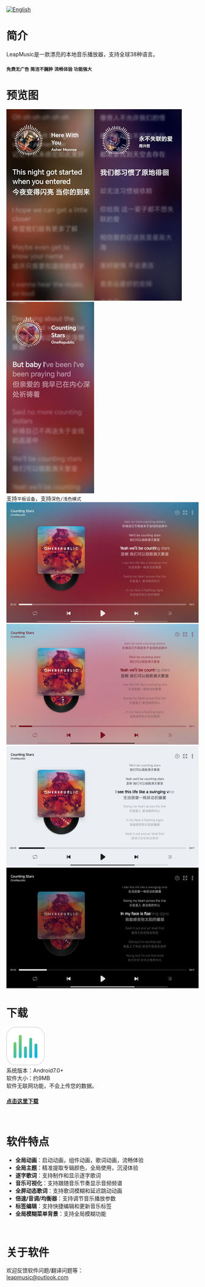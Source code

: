 [![English](https://img.shields.io/badge/lang-en-blue.svg)](https://github.com/xtdf/LeapMusic/blob/main/README.en.md)

# 简介
LeapMusic是一款漂亮的本地音乐播放器，支持全球38种语言。
#### `免费无广告` `简洁不臃肿` `流畅体验` `功能强大`

# 预览图
![leapmusic](images/11.jpg)![leapmusic](images/12.jpg)![leapmusic](images/13.jpg)\
支持`平板设备`，支持`深色/浅色模式`
![leapmusic](images/21.jpg)
![leapmusic](images/22.jpg)
![leapmusic](images/23.jpg)
![leapmusic](images/24.jpg)

# 下载
![leapmusic](images/icon.png)\
系统版本：Android7.0+\
软件大小：约9MB\
软件无联网功能，不会上传您的数据。

#### [点击这里下载](https://github.com/xtdf/LeapMusic/releases)

<br>

# 软件特点
* __全局动画__：启动动画，组件动画，歌词动画，流畅体验
* __全局主题__：精准提取专辑颜色，全局使用，沉浸体验
* __逐字歌词__：支持制作和显示逐字歌词
* __音乐可视化__：支持跟随音乐节奏显示音频频谱
* __全屏动态歌词__：支持歌词模糊和延迟跳动动画
* __倍速/音调/均衡器__：支持调节音乐播放参数
* __标签编辑__：支持快捷编辑和更新音乐标签
* __全局模糊菜单背景__：支持全局模糊功能

<br>

# 关于软件
欢迎反馈软件问题/翻译问题等：\
leapmusic@outlook.com

<!-- #####感谢大家的鼓励，感谢你们的陪伴！❤️ -->